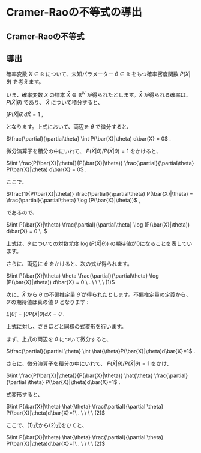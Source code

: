 # Cramer-Raoの不等式の導出
## Cramer-Raoの不等式



## 導出

確率変数 $X\in \mathbb{R}$ について、未知パラメーター $\theta\in \mathbb{R}$ をもつ確率密度関数 $P(X|\theta)$ を考えます。

いま、確率変数 $X$ の標本 $\bar{X} \in \mathbb{R}^N$ が得られたとします。$\bar{X}$ が得られる確率は、 $P(\bar{X}|\theta)$ であり、 $\bar{X}$ について積分すると、

 $\int P(\bar{X}|\theta) d\bar{X} =1$ ,

 となります。上式において、両辺を $\theta$ で微分すると、

 $\frac{\partial}{\partial\theta} \int P(\bar{X}|\theta) d\bar{X} = 0$ .

微分演算子を積分の中にいれて、 $P(\bar{X}|\theta)/P(\bar{X}|\theta)=1$ をかけると、

 $\int \frac{P(\bar{X}|\theta)}{P(\bar{X}|\theta)} \frac{\partial}{\partial\theta} P(\bar{X}|\theta) d\bar{X} = 0$ .

ここで、

$\frac{1}{P(\bar{X}|\theta)} \frac{\partial}{\partial\theta} P(\bar{X}|\theta) = \frac{\partial}{\partial\theta} \log (P(\bar{X}|\theta))$ ,

であるので、

 $\int P(\bar{X}|\theta) \frac{\partial}{\partial\theta} \log (P(\bar{X}|\theta))  d\bar{X} = 0 \ .$

 上式は、$\theta$ についての対数尤度  $\log(P(\bar{X}|\theta))$ の期待値が0になることを表しています。

さらに、両辺に $\theta$ をかけると、次の式が得られます。

 $\int P(\bar{X}|\theta) \theta \frac{\partial}{\partial\theta} \log (P(\bar{X}|\theta))  d\bar{X} = 0 \ . \ \  \ \ (1)$



 次に、$\bar{X}$ から $\theta$ の不偏推定量 $\hat{\theta}$ が得られたとします。不偏推定量の定義から、 $\hat{\theta}$ の期待値は真の値 $\theta$ となります :

 $E[\hat{\theta}] = \int \hat{\theta}P(\bar{X}|\theta)d\bar{X}=\theta$ .

 上式に対し、さきほどと同様の式変形を行います。

 まず、上式の両辺を $\theta$ について微分すると、

 $\frac{\partial}{\partial \theta} \int  \hat{\theta}P(\bar{X}|\theta)d\bar{X}=1$ .

 さらに、微分演算子を積分の中にいれて、 $P(\bar{X}|\theta)/P(\bar{X}|\theta)=1$ をかけ、


 $\int \frac{P(\bar{X}|\theta)}{P(\bar{X}|\theta)} \hat{\theta} \frac{\partial}{\partial \theta}  P(\bar{X}|\theta)d\bar{X}=1$ .

 式変形すると、

 $\int P(\bar{X}|\theta) \hat{\theta} \frac{\partial}{\partial \theta}  P(\bar{X}|\theta)d\bar{X}=1\ . \ \  \ \ (2)$

 ここで、(1)式から(2)式をひくと、

 $\int P(\bar{X}|\theta) \hat{\theta} \frac{\partial}{\partial \theta}  P(\bar{X}|\theta)d\bar{X}=1\ . \ \  \ \ (2)$
